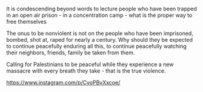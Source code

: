 It is condescending beyond words to lecture people who have been trapped in an open air prison - in a concentration camp - what is the proper way to free themselves

The onus to be nonviolent is not on the people who have been imprisoned, bombed, shot at, raped for nearly a century. Why should they be expected to continue peacefully enduring all this, to continue peacefully watching their neighbors, friends, family be taken from them.

Calling for Palestinians to be peaceful while they experience a new massacre with every breath they take - that is the true violence.

https://www.instagram.com/p/CyoPBvXxcoe/
